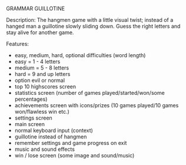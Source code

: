 GRAMMAR GUILLOTINE

Description: The hangmen game with a little visual twist; instead of a hanged man a guillotine slowly sliding down. Guess the right letters and stay alive for another game.

Features:
- easy, medium, hard, optional difficulties (word length)
- easy = 1 - 4 letters
- medium = 5 - 8 letters
- hard = 9 and up letters
- option evil or normal
- top 10 highscores screen
- statistics screen (number of games played/started/won/some percentages)
- achievements screen with icons/prizes (10 games played/10 games won/flawless win etc.)
- settings screen
- main screen 
- normal keyboard input (context)
- guillotine instead of hangmen
- remember settings and game progress on exit
- music and sound effects
- win / lose screen (some image and sound/music)

